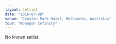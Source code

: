 ```yaml
---
layout: setlist
date: "2016-07-09"
venue: "Croxton Park Hotel, Melbourne, Australia"
tour: "Nonagon Infinity"
---
```


No known setlist.
